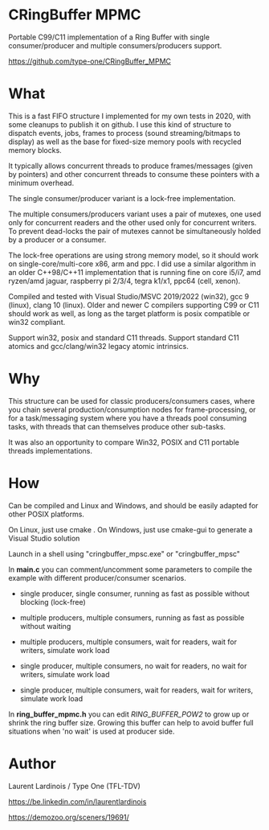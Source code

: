 # CRingBuffer MPMC

Portable C99/C11 implementation of a Ring Buffer with single consumer/producer and multiple
consumers/producers support.

https://github.com/type-one/CRingBuffer_MPMC

# What

This is a fast FIFO structure I implemented for my own tests in 2020, with some cleanups
to publish it on github.  I use this kind of structure to dispatch events, jobs, frames
to process (sound streaming/bitmaps to display) as well as the base for fixed-size
memory pools with recycled memory blocks.

It typically allows concurrent threads to produce frames/messages (given by pointers) and other
concurrent threads to consume these pointers with a minimum overhead.  

The single consumer/producer variant is a lock-free implementation.

The multiple consumers/producers variant uses a pair of mutexes, one used only for concurrent
readers and the other used only for concurrent writers.  To prevent dead-locks the pair of mutexes
cannot be simultaneously holded by a producer or a consumer.

The lock-free operations are using strong memory model, so it should work on single-core/multi-core
x86, arm and ppc.  I did use a similar algorithm in an older C++98/C++11 implementation that is
running fine on core i5/i7, amd ryzen/amd jaguar, raspberry pi 2/3/4, tegra k1/x1, ppc64 (cell, xenon).

Compiled and tested with Visual Studio/MSVC 2019/2022 (win32), gcc 9 (linux),
clang 10 (linux). Older and newer C compilers supporting C99 or C11 should work as well,
as long as the target platform is posix compatible or win32 compliant.

Support win32, posix and standard C11 threads.
Support standard C11 atomics and gcc/clang/win32 legacy atomic intrinsics.

# Why

This structure can be used for classic producers/consumers cases, where you chain several
production/consumption nodes for frame-processing, or for a task/messaging system where you have
a threads pool consuming tasks, with threads that can themselves produce other sub-tasks.

It was also an opportunity to compare Win32, POSIX and C11 portable threads implementations.

# How
Can be compiled and Linux and Windows, and should be easily adapted for other POSIX platforms.

On Linux, just use cmake .
On Windows, just use cmake-gui to generate a Visual Studio solution

Launch in a shell using "cringbuffer_mpsc.exe" or "cringbuffer_mpsc"

In **main.c** you can comment/uncomment some parameters to compile the example with different
producer/consumer scenarios.

- single producer, single consumer, running as fast as possible without blocking (lock-free)

- multiple producers, multiple consumers, running as fast as possible without waiting

- multiple producers, multiple consumers, wait for readers, wait for writers, simulate work load

- single producer, multiple consumers, no wait for readers, no wait for writers, simulate work load

- single producer, multiple consumers, wait for readers, wait for writers, simulate work load

In **ring_buffer_mpmc.h** you can edit *RING_BUFFER_POW2* to grow up or shrink the ring buffer size.
Growing this buffer can help to avoid buffer full situations when 'no wait' is used at producer side.

# Author
Laurent Lardinois / Type One (TFL-TDV)

https://be.linkedin.com/in/laurentlardinois

https://demozoo.org/sceners/19691/

